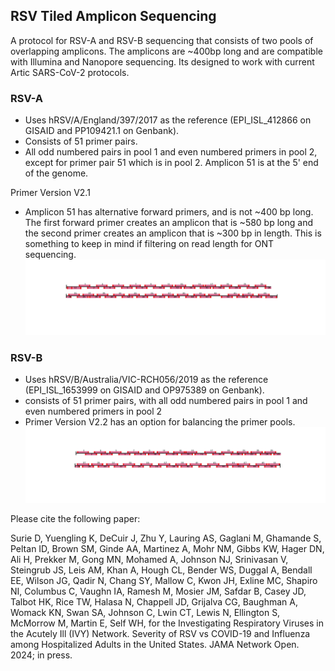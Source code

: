 RSV Tiled Amplicon Sequencing 
--

A protocol for RSV-A and RSV-B sequencing that consists of two pools of overlapping amplicons. The amplicons are ~400bp long and are compatible with Illumina and Nanopore sequencing. Its designed to work with current Artic SARS-CoV-2 protocols. 

### RSV-A
- Uses hRSV/A/England/397/2017 as the reference (EPI_ISL_412866 on GISAID and PP109421.1 on Genbank). 
- Consists of 51 primer pairs.
- All odd numbered pairs in pool 1 and even numbered primers in pool 2, except for primer pair 51 which is in pool 2. Amplicon 51 is at the 5' end of the genome. 

Primer Version V2.1
- Amplicon 51 has alternative forward primers, and is not ~400 bp long. The first forward primer creates an amplicon that is ~580 bp long and the second primer creates an amplicon that is ~300 bp in length. This is something to keep in mind if filtering on read length for ONT sequencing. 
![Primer Scheme](RSVA_scheme_plot.png) 
### RSV-B
- Uses hRSV/B/Australia/VIC-RCH056/2019  as the reference (EPI_ISL_1653999 on GISAID and OP975389 on Genbank). 
- consists of 51 primer pairs, with all odd numbered pairs in pool 1 and even numbered primers in pool 2
- Primer Version V2.2 has an option for balancing the primer pools. 
![Primer Scheme](RSVB_scheme_plot.png) 

Please cite the following paper:

Surie D, Yuengling K, DeCuir J, Zhu Y, Lauring AS, Gaglani M, Ghamande S, Peltan ID, Brown SM, Ginde AA, Martinez A, Mohr NM, Gibbs KW, Hager DN, Ali H, Prekker M, Gong MN, Mohamed A, Johnson NJ, Srinivasan V, Steingrub JS, Leis AM, Khan A, Hough CL, Bender WS, Duggal A, Bendall EE, Wilson JG, Qadir N, Chang SY, Mallow C, Kwon JH, Exline MC, Shapiro NI, Columbus C, Vaughn IA, Ramesh M, Mosier JM, Safdar B, Casey JD, Talbot HK, Rice TW, Halasa N, Chappell JD, Grijalva CG, Baughman A, Womack KN, Swan SA, Johnson C, Lwin CT, Lewis N, Ellington S, McMorrow M, Martin E, Self WH, for the Investigating Respiratory Viruses in the Acutely Ill (IVY) Network. Severity of RSV vs COVID-19 and Influenza among Hospitalized Adults in the United States. JAMA Network Open. 2024; in press.
